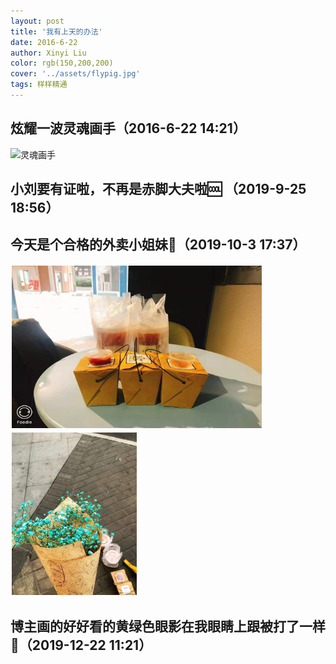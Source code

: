 ```yaml
---
layout: post
title: '我有上天的办法'
date: 2016-6-22
author: Xinyi Liu
color: rgb(150,200,200)
cover: '../assets/flypig.jpg'
tags: 样样精通
---
```


## 炫耀一波灵魂画手（2016-6-22 14:21）
![灵魂画手]({{"../assets/skill.jpg"|absolute_url}})

## 小刘要有证啦，不再是赤脚大夫啦🆒 （2019-9-25 18:56）
## 今天是个合格的外卖小姐妹💐（2019-10-3 17:37）
<div style="float:left;border:solid 1px 000;margin:2px;"><img src="/assets/wm1.jpeg" alt="screenshot" title="screenshot" width="400" height="260" ></div>
<div style="float:left;border:solid 1px 000;margin:2px;"><img src="/assets/wm2.jpeg" alt="screenshot" title="screenshot" width="200" height="260" ></div>
<div style="clear:both;"></div>

## 博主画的好好看的黄绿色眼影在我眼睛上跟被打了一样👋（2019-12-22 11:21）
